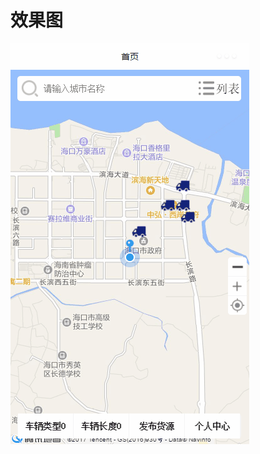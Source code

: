 # 效果图
![image](https://github.com/jiekekeji/114TruckOnline/blob/master/others/%E6%BC%94%E7%A4%BA1.0%E7%89%88%E6%9C%AC.gif)
